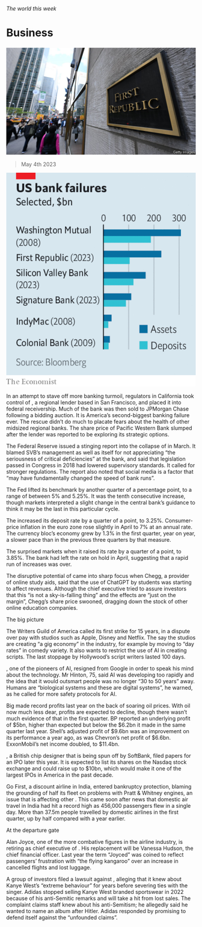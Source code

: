 ###### The world this week

# Business 

#####  

![image](images/20230506_WWP501.jpg) 

> May 4th 2023 

![image](images/20230506_WWC040.png) 


In an attempt to stave off more banking turmoil, regulators in California took control of , a regional lender based in San Francisco, and placed it into federal receivership. Much of the bank was then sold to JPMorgan Chase following a bidding auction. It is America’s second-biggest banking failure ever. The rescue didn’t do much to placate fears about the health of other midsized regional banks. The share price of Pacific Western Bank slumped after the lender was reported to be exploring its strategic options. 

The Federal Reserve issued a stinging report into the collapse of  in March. It blamed SVB’s management as well as itself for not appreciating “the seriousness of critical deficiencies” at the bank, and said that legislation passed in Congress in 2018 had lowered supervisory standards. It called for stronger regulations. The report also noted that social media is a factor that “may have fundamentally changed the speed of bank runs”. 

The Fed lifted its benchmark  by another quarter of a percentage point, to a range of between 5% and 5.25%. It was the tenth consecutive increase, though markets interpreted a slight change in the central bank’s guidance to think it may be the last in this particular cycle. 

The  increased its deposit rate by a quarter of a point, to 3.25%. Consumer-price inflation in the euro zone rose slightly in April to 7% at an annual rate. The currency bloc’s economy grew by 1.3% in the first quarter, year on year, a slower pace than in the previous three quarters by that measure. 

The surprised markets when it raised its rate by a quarter of a point, to 3.85%. The bank had left the rate on hold in April, suggesting that a rapid run of increases was over. 

The disruptive potential of  came into sharp focus when Chegg, a provider of online study aids, said that the use of ChatGPT by students was starting to affect revenues. Although the chief executive tried to assure investors that this “is not a sky-is-falling thing” and the effects are “just on the margin”, Chegg’s share price swooned, dragging down the stock of other online education companies. 

The big picture

The Writers Guild of America called its first strike for 15 years, in a dispute over pay with studios such as Apple, Disney and Netflix. The   say the studios are creating “a gig economy” in the industry, for example by moving to “day rates” in comedy variety. It also wants to restrict the use of AI in creating scripts. The last stoppage by Hollywood’s script writers lasted 100 days. 

, one of the pioneers of AI, resigned from Google in order to speak his mind about the technology. Mr Hinton, 75, said AI was developing too rapidly and the idea that it would outsmart people was no longer “30 to 50 years” away. Humans are “biological systems and these are digital systems”, he warned, as he called for more safety protocols for AI.

Big  made record profits last year on the back of soaring oil prices. With oil now much less dear, profits are expected to decline, though there wasn’t much evidence of that in the first quarter. BP reported an underlying profit of $5bn, higher than expected but below the $6.2bn it made in the same quarter last year. Shell’s adjusted profit of $9.6bn was an improvement on its performance a year ago, as was Chevron’s net profit of $6.6bn. ExxonMobil’s net income doubled, to $11.4bn. 

, a British chip designer that is being spun off by SoftBank, filed papers for an IPO later this year. It is expected to list its shares on the Nasdaq stock exchange and could raise up to $10bn, which would make it one of the largest IPOs in America in the past decade.

Go First, a discount airline in India, entered bankruptcy protection, blaming the grounding of half its fleet on problems with Pratt &amp; Whitney engines, an issue that is affecting other . This came soon after news that domestic air travel in India had hit a record high as 456,000 passengers flew in a single day. More than 37.5m people travelled by domestic airlines in the first quarter, up by half compared with a year earlier. 

At the departure gate

Alan Joyce, one of the more combative figures in the airline industry, is retiring as chief executive of . His replacement will be Vanessa Hudson, the chief financial officer. Last year the term “Joyced” was coined to reflect passengers’ frustration with “the flying kangaroo” over an increase in cancelled flights and lost luggage.

A group of investors filed a lawsuit against , alleging that it knew about Kanye West’s “extreme behaviour” for years before severing ties with the singer. Adidas stopped selling Kanye West branded sportswear in 2022 because of his anti-Semitic remarks and will take a hit from lost sales. The complaint claims staff knew about his anti-Semitism; he allegedly said he wanted to name an album after Hitler. Adidas responded by promising to defend itself against the “unfounded claims”.

